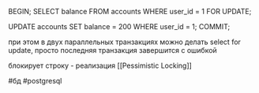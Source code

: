 BEGIN;
SELECT balance FROM accounts
WHERE user_id = 1 FOR UPDATE;

UPDATE accounts SET balance = 200
WHERE user_id = 1;
COMMIT;

при этом в двух параллельных транзакциях можно делать select for update, просто последняя транзакция завершится с ошибкой

блокирует строку - реализация [[Pessimistic Locking]]

#бд 
#postgresql